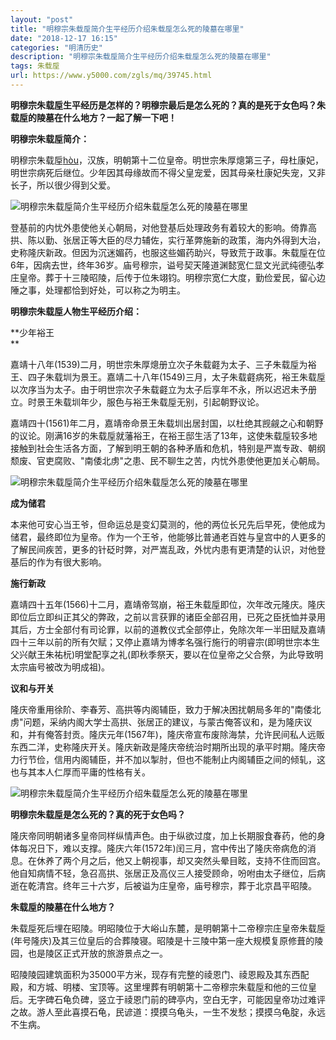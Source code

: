```yaml
---
layout: "post"
title: "明穆宗朱载垕简介生平经历介绍朱载垕怎么死的陵墓在哪里"
date: "2018-12-17 16:15"
categories: "明清历史"
description: "明穆宗朱载垕简介生平经历介绍朱载垕怎么死的陵墓在哪里"
tags: 朱载垕
url: https://www.y5000.com/zgls/mq/39745.html
---
```






**明穆宗朱载垕生平经历是怎样的？明穆宗最后是怎么死的？真的是死于女色吗？朱载垕的陵墓在什么地方？一起了解一下吧！**

 **明穆宗朱载垕简介：**

明穆宗朱载垕[hòu](公元1537年-1572年)，汉族，明朝第十二位皇帝。明世宗朱厚熜第三子，母杜康妃，明世宗病死后继位。少年因其母缘故而不得父皇宠爱，因其母亲杜康妃失宠，又非长子，所以很少得到父爱。

![明穆宗朱载垕简介生平经历介绍朱载垕怎么死的陵墓在哪里](https://img.y5000.com/uploads/allimg/190107/c50e777a33ac230cd35c36ba7e675c14.jpg)

登基前的内忧外患使他关心朝局，对他登基后处理政务有着较大的影响。倚靠高拱、陈以勤、张居正等大臣的尽力辅佐，实行革弊施新的政策，海内外得到大治，史称隆庆新政。但因为沉迷媚药，也服这些媚药助兴，导致荒于政事。朱载垕在位6年，因病去世，终年36岁。庙号穆宗，谥号契天隆道渊懿宽仁显文光武纯德弘孝庄皇帝。葬于十三陵昭陵，后传于位朱翊钧。明穆宗宽仁大度，勤俭爱民，留心边陲之事，处理都恰到好处，可以称之为明主。

 **明穆宗朱载垕人物生平经历介绍：**

 **少年裕王  
**

嘉靖十八年(1539)二月，明世宗朱厚熜册立次子朱载壡为太子、三子朱载垕为裕王、四子朱载圳为景王。嘉靖二十八年(1549)三月，太子朱载壡病死，裕王朱载垕以次序当为太子。由于明世宗次子朱载壡立为太子后享年不永，所以迟迟未予册立。时景王朱载圳年少，服色与裕王朱载垕无别，引起朝野议论。

嘉靖四十(1561)年二月，嘉靖帝命景王朱载圳出居封国，以杜绝其觊觎之心和朝野的议论。刚满16岁的朱载垕就藩裕王，在裕王邸生活了13年，这使朱载垕较多地接触到社会生活各方面，了解到明王朝的各种矛盾和危机，特别是严嵩专政、朝纲颓废、官吏腐败、"南倭北虏"之患、民不聊生之苦，内忧外患使他更加关心朝局。

![明穆宗朱载垕简介生平经历介绍朱载垕怎么死的陵墓在哪里](https://img.y5000.com/uploads/allimg/190107/192f725c26014ffe254b1d93c845eb19.jpg)

 **成为储君**

本来他可安心当王爷，但命运总是变幻莫测的，他的两位长兄先后早死，使他成为储君，最终即位为皇帝。作为一个王爷，他能够比普通老百姓与皇宫中的人更多的了解民间疾苦，更多的针砭时弊，对严嵩乱政，外忧内患有更清楚的认识，对他登基后的作为有很大影响。

 **施行新政**

嘉靖四十五年(1566)十二月，嘉靖帝驾崩，裕王朱载垕即位，次年改元隆庆。隆庆即位后立即纠正其父的弊政，之前以言获罪的诸臣全部召用，已死之臣抚恤并录用其后，方士全部付有司论罪，以前的道教仪式全部停止，免除次年一半田赋及嘉靖四十三年以前的所有欠赋；又停止嘉靖为博孝名强行施行的明睿宗(即明世宗本生父兴献王朱祐杬)明堂配享之礼(即秋季祭天，要以在位皇帝之父合祭，为此导致明太宗庙号被改为明成祖)。

 **议和与开关**

隆庆帝重用徐阶、李春芳、高拱等内阁辅臣，致力于解决困扰朝局多年的"南倭北虏"问题，采纳内阁大学士高拱、张居正的建议，与蒙古俺答议和，是为隆庆议和，并有俺答封贡。隆庆元年(1567年)，隆庆帝宣布废除海禁，允许民间私人远贩东西二洋，史称隆庆开关。隆庆新政是隆庆帝统治时期所出现的承平时期。隆庆帝力行节俭，信用内阁辅臣，并不加以掣肘，但也不能制止内阁辅臣之间的倾轧，这也与其本人仁厚而平庸的性格有关。

![明穆宗朱载垕简介生平经历介绍朱载垕怎么死的陵墓在哪里](https://img.y5000.com/uploads/allimg/190107/36bd4ba3ccb159fd80fe10bfeeb412ca.jpg)

 **明穆宗朱载垕是怎么死的？真的死于女色吗？**

隆庆帝同明朝诸多皇帝同样纵情声色。由于纵欲过度，加上长期服食春药，他的身体每况日下，难以支撑。隆庆六年(1572年)闰三月，宫中传出了隆庆帝病危的消息。在休养了两个月之后，他又上朝视事，却又突然头晕目眩，支持不住而回宫。他自知病情不轻，急召高拱、张居正及高仪三人接受顾命，吩咐由太子继位，后病逝在乾清宫。终年三十六岁，后被谥为庄皇帝，庙号穆宗，葬于北京昌平昭陵。  

 **朱载垕的陵墓在什么地方？**

朱载垕死后埋在昭陵。明昭陵位于大峪山东麓，是明朝第十二帝穆宗庄皇帝朱载垕(年号隆庆)及其三位皇后的合葬陵寝。昭陵是十三陵中第一座大规模复原修葺的陵园，也是陵区正式开放的旅游景点之一。

昭陵陵园建筑面积为35000平方米，现存有完整的祾恩门、祾恩殿及其东西配殿，和方城、明楼、宝顶等。这里埋葬有明朝第十二帝穆宗朱载垕和他的三位皇后。无字碑石龟负碑，竖立于祾恩门前的碑亭内，空白无字，可能因皇帝功过难评之故。游人至此喜摸石龟，民谚道：摸摸乌龟头，一生不发愁；摸摸乌龟腚，永远不生病。
